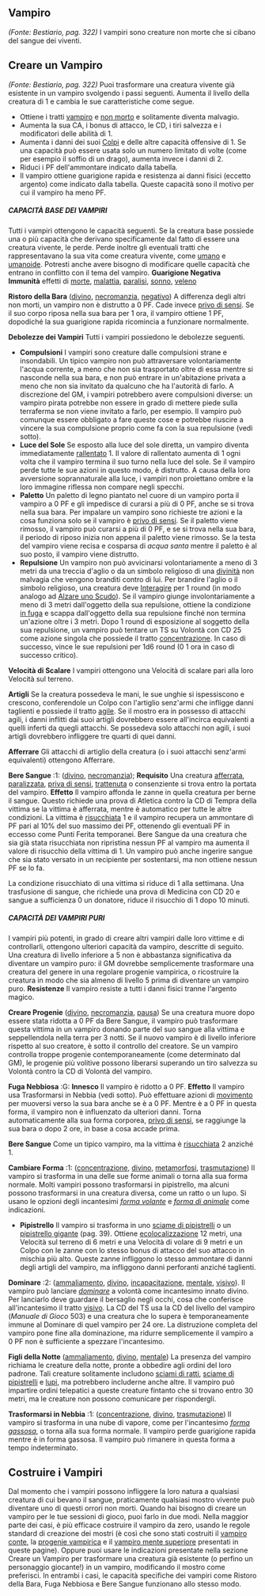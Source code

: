 ## **Vampiro**

_(Fonte: Bestiario, pag. 322)_ I vampiri sono creature non morte che si cibano
del sangue dei viventi.

## **Creare un Vampiro**

_(Fonte: Bestiario, pag. 322)_ Puoi trasformare una creatura vivente già
esistente in un vampiro svolgendo i passi seguenti. Aumenta il livello della
creatura di 1 e cambia le sue caratteristiche come segue.

- Ottiene i tratti [vampiro](/tratti/vampiro) e [non morto](/tratti/non-morto) e
  solitamente diventa malvagio.
- Aumenta la sua CA, i bonus di attacco, le CD, i tiri salvezza e i modificatori
  delle abilità di 1.
- Aumenta i danni dei suoi [Colpi](/azioni/colpire) e delle altre capacità
  offensive di 1. Se una capacità può essere usata solo un numero limitato di
  volte (come per esempio il soffio di un drago), aumenta invece i danni di 2.
- Riduci i PF dell'ammontare indicato dalla tabella.
- Il vampiro ottiene guarigione rapida e resistenza ai danni fisici (eccetto
  argento) come indicato dalla tabella. Queste capacità sono il motivo per cui
  il vampiro ha meno PF.

##### CAPACITÀ BASE DEI VAMPIRI

Tutti i vampiri ottengono le capacità seguenti. Se la creatura base possiede una
o più capacità che derivano specificamente dal fatto di essere una creatura
vivente, le perde. Perde inoltre gli eventuali tratti che rappresentavano la sua
vita come creatura vivente, come [umano](/tratti/umano) e
[umanoide](/tratti/umanoide). Potresti anche avere bisogno di modificare quelle
capacità che entrano in conflitto con il tema del vampiro. **Guarigione
Negativa\
Immunità** effetti di [morte](/tratti/morte), [malattia](/tratti/malattia), [paralisi](/condizioni/paralizzato),
[sonno](/tratti/sonno), [veleno](/tratti/veleno)

**Ristoro della Bara** ([divino](/tratti/divino),
[necromanzia](/tratti/necromanzia), [negativo](/tratti/negativo)) A differenza
degli altri non morti, un vampiro non è distrutto a 0 PF. Cade invece
[privo di sensi](/condizioni/privo-di-sensi). Se il suo corpo riposa nella sua
bara per 1 ora, il vampiro ottiene 1 PF, dopodiché la sua guarigione rapida
ricomincia a funzionare normalmente.

**Debolezze dei Vampiri** Tutti i vampiri possiedono le debolezze seguenti.

- **Compulsioni** I vampiri sono creature dalle compulsioni strane e
  insondabili. Un tipico vampiro non può attraversare volontariamente l'acqua
  corrente, a meno che non sia trasportato oltre di essa mentre si nasconde
  nella sua bara, e non può entrare in un'abitazione privata a meno che non sia
  invitato da qualcuno che ha l'autorità di farlo. A discrezione del GM, i
  vampiri potrebbero avere compulsioni diverse: un vampiro pirata potrebbe non
  essere in grado di mettere piede sulla terraferma se non viene invitato a
  farlo, per esempio. Il vampiro può comunque essere obbligato a fare queste
  cose e potrebbe riuscire a vincere la sua compulsione proprio come fa con la
  sua repulsione (vedi sotto).
- **Luce del Sole** Se esposto alla luce del sole diretta, un vampiro diventa
  immediatamente [rallentato](/condizioni/rallentato) 1. Il valore di rallentato
  aumenta di 1 ogni volta che il vampiro termina il suo turno nella luce del
  sole. Se il vampiro perde tutte le sue azioni in questo modo, è distrutto. A
  causa della loro avversione soprannaturale alla luce, i vampiri non proiettano
  ombre e la loro immagine riflessa non compare negli specchi.
- **Paletto** Un paletto di legno piantato nel cuore di un vampiro porta il
  vampiro a 0 PF e gli impedisce di curarsi a più di 0 PF, anche se si trova
  nella sua bara. Per impalare un vampiro sono richieste tre azioni e la cosa
  funziona solo se il vampiro è [privo di sensi](/condizioni/privo-di-sensi). Se
  il paletto viene rimosso, il vampiro può curarsi a più di 0 PF, e se si trova
  nella sua bara, il periodo di riposo inizia non appena il paletto viene
  rimosso. Se la testa del vampiro viene recisa e cosparsa di _acqua santa_
  mentre il paletto è al suo posto, il vampiro viene distrutto.
- **Repulsione** Un vampiro non può avvicinarsi volontariamente a meno di 3
  metri da una treccia d'aglio o da un simbolo religioso di una
  [divinità](/divinità/) non malvagia che vengono branditi contro di lui. Per
  brandire l'aglio o il simbolo religioso, una creatura deve
  [Interagire](/azioni/interagire) per 1 round (in modo analogo ad
  [Alzare uno Scudo](/azioni/alzare-lo-scudo)). Se il vampiro giunge
  involontariamente a meno di 3 metri dall'oggetto della sua repulsione, ottiene
  la condizione [in fuga](/condizioni/in-fuga) e scappa dall'oggetto della sua
  repulsione finché non termina un'azione oltre i 3 metri. Dopo 1 round di
  esposizione al soggetto della sua repulsione, un vampiro può tentare un TS su
  Volontà con CD 25 come azione singola che possiede il tratto
  [concentrazione](/tratti/concentrazione). In caso di successo, vince le sue
  repulsioni per 1d6 round (0 1 ora in caso di successo critico).

**Velocità di Scalare** I vampiri ottengono una Velocità di scalare pari alla
loro Velocità sul terreno.

**Artigli** Se la creatura possedeva le mani, le sue unghie si ispessiscono e
crescono, conferendole un Colpo con l'artiglio senz'armi che infligge danni
taglienti e possiede il tratto [agile](/tratti/agile). Se il mostro era in
possesso di attacchi agili, i danni inflitti dai suoi artigli dovrebbero essere
all'incirca equivalenti a quelli inferti da quegli attacchi. Se possedeva solo
attacchi non agili, i suoi artigli dovrebbero infliggere tre quarti di quei
danni.

**Afferrare** Gli attacchi di artiglio della creatura (o i suoi attacchi
senz'armi equivalenti) ottengono Afferrare.

**Bere Sangue** :1: ([divino](/tratti/divino),
[necromanzia](/tratti/necromanzia)); **Requisito** Una creatura
[afferrata](/condizioni/afferrato), [paralizzata](/condizioni/paralizzato),
[priva di sensi](/condizioni/privo-di-sensi),
[trattenuta](/condizioni/trattenuto) o consenziente si trova entro la portata
del vampiro. **Effetto** Il vampiro affonda le zanne in quella creatura per
berne il sangue. Questo richiede una prova di Atletica contro la CD di Tempra
della vittima se la vittima è afferrata, mentre è automatico per tutte le altre
condizioni. La vittima è [risucchiata](/condizioni/risucchiato) 1 e il vampiro
recupera un ammontare di PF pari al 10% del suo massimo dei PF, ottenendo gli
eventuali PF in eccesso come Punti Ferita temporanei. Bere Sangue da una
creatura che sia già stata risucchiata non ripristina nessun PF al vampiro ma
aumenta il valore di risucchio della vittima di 1. Un vampiro può anche ingerire
sangue che sia stato versato in un recipiente per sostentarsi, ma non ottiene
nessun PF se lo fa.

La condizione risucchiato di una vittima si riduce di 1 alla settimana. Una
trasfusione di sangue, che richiede una prova di Medicina con CD 20 e sangue a
sufficienza 0 un donatore, riduce il risucchio di 1 dopo 10 minuti.

##### CAPACITÀ DEI VAMPIRI PURI

I vampiri più potenti, in grado di creare altri vampiri dalle loro vittime e di
controllarli, ottengono ulteriori capacità da vampiro, descritte di seguito. Una
creatura di livello inferiore a 5 non è abbastanza significativa da diventare un
vampiro puro: il GM dovrebbe semplicemente trasformare una creatura del genere
in una regolare progenie vampirica, o ricostruire la creatura in modo che sia
almeno di livello 5 prima di diventare un vampiro puro. **Resistenze** Il
vampiro resiste a tutti i danni fisici tranne l'argento magico.

**Creare Progenie** ([divino](/tratti/divino),
[necromanzia](/tratti/necromanzia), [pausa](/tratti/pausa)) Se una creatura
muore dopo essere stata ridotta a 0 PF da Bere Sangue, il vampiro può
trasformare questa vittima in un vampiro donando parte del suo sangue alla
vittima e seppellendola nella terra per 3 notti. Se il nuovo vampiro è di
livello inferiore rispetto al suo creatore, è sotto il controllo del creatore.
Se un vampiro controlla troppe progenie contemporaneamente (come determinato dal
GM), le progenie più volitive possono liberarsi superando un tiro salvezza su
Volontà contro la CD di Volontà del vampiro.

**Fuga Nebbiosa** :G: **Innesco** Il vampiro è ridotto a 0 PF. **Effetto** Il
vampiro usa Trasformarsi in Nebbia (vedi sotto). Può effettuare azioni di
[movimento](/tratti/movimento) per muoversi verso la sua bara anche se è a 0 PF.
Mentre è a 0 PF in questa forma, il vampiro non è influenzato da ulteriori
danni. Torna automaticamente alla sua forma corporea,
[privo di sensi](/condizioni/privo-di-sensi), se raggiunge la sua bara o dopo 2
ore, in base a cosa accade prima.

**Bere Sangue** Come un tipico vampiro, ma la vittima è
[risucchiata](/condizioni/risucchiato) 2 anziché 1.

**Cambiare Forma** :1: ([concentrazione](/tratti/concentrazione),
[divino](/tratti/divino), [metamorfosi](/tratti/metamorfosi),
[trasmutazione](/tratti/trasmutazione)) Il vampiro si trasforma in una delle sue
forme animali o torna alla sua forma normale. Molti vampiri possono trasformarsi
in pipistrello, ma alcuni possono trasformarsi in una creatura diversa, come un
ratto o un lupo. Si usano le opzioni degli incantesimi
_[forma volante](/incantesimi/forma-volante)_ e
_[forma di animale](/incantesimi/forma-di-animale)_ come indicazioni.

- **Pipistrello** Il vampiro si trasforma in uno
  [sciame di pipistrelli](/creature/sciame-di-pipistrelli-vampiro) o un
  [pipistrello gigante](/creature/pipistrello-gigante) (pag. 39). Ottiene
  [ecolocalizzazione](/creature/pipistrello-gigante) 12 metri, una Velocità sul
  terreno di 6 metri e una Velocità di volare di 9 metri e un Colpo con le zanne
  con lo stesso bonus di attacco del suo attacco in mischia più alto. Queste
  zanne infliggono lo stesso ammontare di danni degli artigli del vampiro, ma
  infliggono danni perforanti anziché taglienti.

**Dominare** :2: ([ammaliamento](/tratti/ammaliamento),
[divino](/tratti/divino), [incapacitazione](/tratti/incapacitazione),
[mentale](/tratti/mentale), [visivo](/tratti/visivo)). Il vampiro può lanciare
_[dominare](/incantesimi/dominare)_ a volontà come incantesimo innato divino.
Per lanciarlo deve guardare il bersaglio negli occhi, cosa che conferisce
all'incantesimo il tratto [visivo](/tratti/visivo). La CD del TS usa la CD del
livello del vampiro (_Manuale di Gioco_ 503) e una creatura che lo supera è
temporaneamente immune al Dominare di quel vampiro per 24 ore. La distruzione
completa del vampiro pone fine alla dominazione, ma ridurre semplicemente il
vampiro a 0 PF non è sufficiente a spezzare l'incantesimo.

**Figli della Notte** ([ammaliamento](/tratti/ammaliamento),
[divino](/tratti/divino), [mentale](/tratti/mentale)) La presenza del vampiro
richiama le creature della notte, pronte a obbedire agli ordini del loro
padrone. Tali creature solitamente includono
[sciami di ratti](/creature/sciame-di-ratti),
[sciame di pipistrelli](/creature/sciame-di-pipistrelli-vampiro) e
[lupi](/creature/lupo), ma potrebbero includerne anche altre. Il vampiro può
impartire ordini telepatici a queste creature fintanto che si trovano entro 30
metri, ma le creature non possono comunicare per rispondergli.

**Trasformarsi in Nebbia** :1: ([concentrazione](/tratti/concentrazione),
[divino](/tratti/divino), [trasmutazione](/tratti/trasmutazione)) Il vampiro si
trasforma in una nube di vapore, come per l'incantesimo
_[forma gassosa](/incantesimi/forma-gassosa)_, o torna alla sua forma normale.
Il vampiro perde guarigione rapida mentre è in forma gassosa. Il vampiro può
rimanere in questa forma a tempo indeterminato.

## **Costruire i Vampiri**

Dal momento che i vampiri possono infliggere la loro natura a qualsiasi creatura
di cui bevano il sangue, praticamente qualsiasi mostro vivente può diventare uno
di questi orrori non morti. Quando hai bisogno di creare un vampiro per le tue
sessioni di gioco, puoi farlo in due modi. Nella maggior parte dei casi, è più
efficace costruire il vampiro da zero, usando le regole standard di creazione
dei mostri (è così che sono stati costruiti il
[vampiro conte](/creature/vampiro-conte), la
[progenie vampirica](/creature/progenie-vampirica-canaglia) e il
[vampiro mente superiore](/creature/vampiro-mente-superiore) presentati in
queste pagine). Oppure puoi usare le indicazioni presentate nella sezione Creare
un Vampiro per trasformare una creatura già esistente (o perfino un personaggio
giocante!) in un vampiro, modificando il mostro come preferisci. ln entrambi i
casi, le capacità specifiche dei vampiri come Ristoro della Bara, Fuga Nebbiosa
e Bere Sangue funzionano allo stesso modo.
